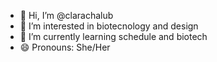 - 👋 Hi, I’m @clarachalub
- 👀 I’m interested in biotecnology and design
- 🌱 I’m currently learning schedule and biotech
- 😄 Pronouns: She/Her

<!---
clarachalub/clarachalub is a ✨ special ✨ repository because its `README.md` (this file) appears on your GitHub profile.
You can click the Preview link to take a look at your changes.
--->
